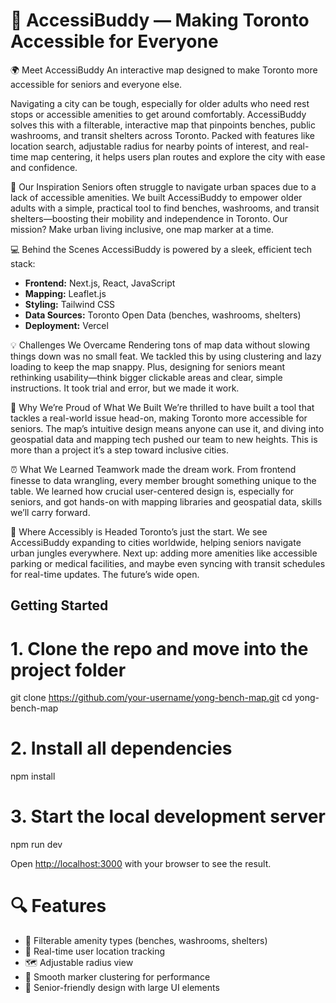 # 🧭 AccessiBuddy — Making Toronto Accessible for Everyone
🌍 Meet AccessiBuddy
An interactive map designed to make Toronto more accessible for seniors and everyone else.

Navigating a city can be tough, especially for older adults who need rest stops or accessible amenities to get around comfortably. AccessiBuddy solves this with a filterable, interactive map that pinpoints benches, public washrooms, and transit shelters across Toronto. Packed with features like location search, adjustable radius for nearby points of interest, and real-time map centering, it helps users plan routes and explore the city with ease and confidence.

🌟 Our Inspiration
Seniors often struggle to navigate urban spaces due to a lack of accessible amenities. We built AccessiBuddy to empower older adults with a simple, practical tool to find benches, washrooms, and transit shelters—boosting their mobility and independence in Toronto. Our mission? Make urban living inclusive, one map marker at a time.

💻 Behind the Scenes
AccessiBuddy is powered by a sleek, efficient tech stack:
- **Frontend:** Next.js, React, JavaScript
- **Mapping:** Leaflet.js
- **Styling:** Tailwind CSS 
- **Data Sources:** Toronto Open Data (benches, washrooms, shelters)
- **Deployment:** Vercel

💡 Challenges We Overcame
Rendering tons of map data without slowing things down was no small feat. We tackled this by using clustering and lazy loading to keep the map snappy. Plus, designing for seniors meant rethinking usability—think bigger clickable areas and clear, simple instructions. It took trial and error, but we made it work.

💼 Why We’re Proud of What We Built
We’re thrilled to have built a tool that tackles a real-world issue head-on, making Toronto more accessible for seniors. The map’s intuitive design means anyone can use it, and diving into geospatial data and mapping tech pushed our team to new heights. This is more than a project it’s a step toward inclusive cities.

⏰ What We Learned
Teamwork made the dream work. From frontend finesse to data wrangling, every member brought something unique to the table. We learned how crucial user-centered design is, especially for seniors, and got hands-on with mapping libraries and geospatial data, skills we’ll carry forward.

🚌 Where Accessibly is Headed
Toronto’s just the start. We see AccessiBuddy expanding to cities worldwide, helping seniors navigate urban jungles everywhere. Next up: adding more amenities like accessible parking or medical facilities, and maybe even syncing with transit schedules for real-time updates. The future’s wide open.

## Getting Started

# 1. Clone the repo and move into the project folder
git clone https://github.com/your-username/yong-bench-map.git
cd yong-bench-map

# 2. Install all dependencies
npm install

# 3. Start the local development server
npm run dev

Open [http://localhost:3000](http://localhost:3000) with your browser to see the result.

# 🔍 Features

- 🔎 Filterable amenity types (benches, washrooms, shelters)
- 📍 Real-time user location tracking
- 🗺️ Adjustable radius view
- 📌 Smooth marker clustering for performance
- 👵 Senior-friendly design with large UI elements




